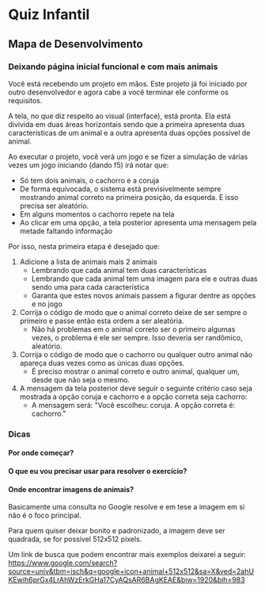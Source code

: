 # Quiz Infantil

## Mapa de Desenvolvimento

### Deixando página inicial funcional e com mais animais

Você está recebendo um projeto em mãos. Este projeto já foi iniciado por outro desenvolvedor e agora cabe a você terminar ele conforme os requisitos.

A tela, no que diz respeito ao visual (interface), está pronta. Ela está divivida em duas áreas horizontais sendo que a primeira apresenta duas características de um animal e a outra apresenta duas opções possível de animal.

Ao executar o projeto, você verá um jogo e se fizer a simulação de várias vezes um jogo iniciando (dando f5) irá notar que:
- Só tem dois animais, o cachorro e a coruja
- De forma equivocada, o sistema está previsivelmente sempre mostrando animal correto na primeira posição, da esquerda. E isso precisa ser aleatório.
- Em alguns momentos o cachorro repete na tela
- Ao clicar em uma opção, a tela posterior apresenta uma mensagem pela metade faltando informação

Por isso, nesta primeira etapa é desejado que:
1. Adicione a lista de animais mais 2 animais
    - Lembrando que cada animal tem duas características
    - Lembrando que cada animal tem uma imagem para ele e outras duas sendo uma para cada característica
    - Garanta que estes novos animais passem a figurar dentre as opções e no jogo
2. Corrija o código de modo que o animal correto deixe de ser sempre o primeiro e passe então esta ordem a ser aleatória.
    - Não há problemas em o animal correto ser o primeiro algumas vezes, o problema é ele ser sempre. Isso deveria ser randômico, aleatório.
3. Corrija o código de modo que o cachorro ou qualquer outro animal não apareça duas vezes como as únicas duas opções.
    - É preciso mostrar o animal correto e outro animal, qualquer um, desde que não seja o mesmo.
4. A mensagem da tela posterior deve seguir o seguinte critério caso seja mostrada a opção coruja e cachorro e a opção correta seja cachorro:
    - A mensagem será: "Você escolheu: coruja. A opção correta é: cachorro."

### Dicas

#### Por onde começar?

#### O que eu vou precisar usar para resolver o exercício?

#### Onde encontrar imagens de animais?

Basicamente uma consulta no Google resolve e em tese a imagem em si não é o foco principal.

Para quem quiser deixar bonito e padronizado, a imagem deve ser quadrada, se for possível 512x512 pixels.

Um link de busca que podem encontrar mais exemplos deixarei a seguir:
https://www.google.com/search?source=univ&tbm=isch&q=google+icon+animal+512x512&sa=X&ved=2ahUKEwih6prGx4LrAhWzErkGHa17CyAQsAR6BAgKEAE&biw=1920&bih=983

